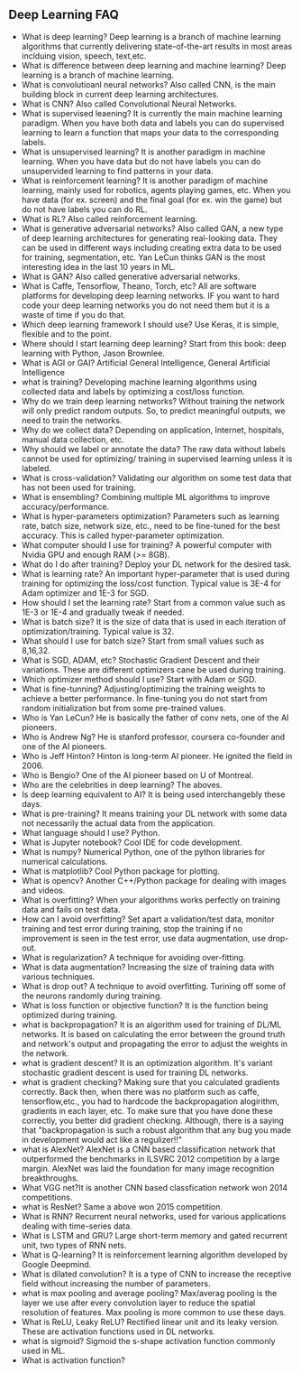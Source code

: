 
## Deep Learning FAQ


* What is deep learning? Deep learning is a branch of machine learning algorithms that currently delivering state-of-the-art results in most areas inclduing vision, speech, text,etc.
* What is difference between deep learning and machine learning? Deep learning is a branch of machine learning.
* What is convolutioanl neural networks? Also called CNN, is the main building block in current deep learning architectures.
* What is CNN? Also called Convolutional Neural Networks.
* What is supervised leaening? It is currently the main machine learning paradigm. When you have both data and labels you can do supervised learning to learn a function that maps your data to the corresponding labels. 
* What is unsupervised learning? It is another paradigm in machine learning. When you have data but do not have labels you can do unsupervided learning to find patterns in your data.
* What is reinforcement learning? It is another paradigm of machine learning, mainly used for robotics, agents playing games, etc. When you have data (for ex. screen) and the final goal (for ex. win the game) but do not have labels you can do RL. 
* What is RL? Also called reinforcement learning.
* What is generative adversarial networks? Also called GAN, a new type of deep learning architectures for generating real-looking data. They can be used in different ways including creating extra data to be used for training, segmentation, etc. Yan LeCun thinks GAN is the most interesting idea in the last 10 years in ML.  
* What is GAN? Also called generative adversarial networks.
* What is Caffe, Tensorflow, Theano, Torch, etc? All are software platforms for developing deep learning networks. IF you want to hard code your deep learning networks you do not need them but it is a waste of time if you do that.
* Which deep learning framework I should use? Use Keras, it is simple, flexible and to the point.
* Where should I start learning deep learning? Start from this book: deep learning with Python, Jason Brownlee.
* What is AGI or GAI? Artificial General Intelligence, General Artificial Intelligence
* what is training? Developing machine learning algorithms using collected data and labels by optimizing a cost/loss function.
* Why do we train deep learning networks? Without training the network will only predict random outputs. So, to predict meaningful outputs, we need to train the networks.
* Why do we collect data? Depending on application, Internet, hospitals, manual data collection, etc.
* Why should we label or annotate the data? The raw data without labels cannot be used for optimizing/ training in supervised learning unless it is labeled.
* What is cross-validation? Validating our algorithm on some test data that has not been used for training.
* What is ensembling? Combining multiple ML algorithms to improve accuracy/performance.
* What is hyper-parameters optimization? Parameters such as learning rate, batch size, network size, etc., need to be fine-tuned for the best accuracy. This is called hyper-parameter optimization.
* What computer should I use for training? A powerful computer with Nvidia GPU and enough RAM (>= 8GB).
* What do I do after training? Deploy your DL network for the desired task.
* What is learning rate? An important hyper-parameter that is used during training for optimizing the loss/cost function. Typical value is 3E-4 for Adam optimizer and 1E-3 for SGD.
* How should I set the learning rate? Start from a common value such as 1E-3 or 1E-4 and gradually tweak if needed.
* What is batch size? It is the size of data that is used in each iteration of optimization/training. Typical value is 32.
* What should I use for batch size? Start from small values such as 8,16,32.
* What is SGD, ADAM, etc? Stochastic Gradient Descent and their variations. These are different optimizers cane be used during training. 
* Which optimizer method should I use? Start with Adam or SGD.
* What is fine-tunning? Adjusting/optimizing the training weights to achieve a better performance. In fine-tuning you do not start from random initialization but from some pre-trained values.
* Who is Yan LeCun? He is basically the father of conv nets, one of the AI pioneers.
* Who is Andrew Ng? He is stanford professor, coursera co-founder and one of the AI pioneers.
* Who is Jeff Hinton? Hinton is long-term AI pioneer. He ignited the field in 2006.
* Who is Bengio? One of the AI pioneer based on U of Montreal.
* Who are the celebrities in deep learning? The aboves.
* Is deep learning equivalent to AI? It is being used interchangebly these days.
* What is pre-training? It means training your DL network with some data not necessarily the actual data from the application. 
* What language should I use? Python.
* What is Jupyter notebook? Cool IDE for code development.
* What is numpy? Numerical Python, one of the python libraries for numerical calculations.
* What is matplotlib? Cool Python package for plotting.
* What is opencv? Another C++/Python package for dealing with images and videos.
* What is overfitting? When your algorithms works perfectly on training data and fails on test data.
* How can I avoid overfitting? Set apart a validation/test data, monitor training and test error during training, stop the training if no improvement is seen in the test error, use data augmentation, use drop-out.
* What is regularization? A technique for avoiding over-fitting. 
* What is data augmentation? Increasing the size of training data with various techniques.
* What is drop out? A technique to avoid overfitting. Turining off some of the neurons randomly during training.
* What is loss function or objective function? It is the function being optimized during training.
* what is backpropagation? It is an algorithm used for training of DL/ML networks. It is based on calculating the error between the ground truth and network's output and propagating the error to adjust the weights in the network.
* what is gradient descent? It is an optimization algorithm. It's variant stochastic gradient descent is used for training DL networks.
* what is gradient checking? Making sure that you calculated gradients correctly. Back then, when there was no platform such as caffe, tensorflow,etc., you had to hardcode the backpropagation alogirithm, gradients in each layer, etc. To make sure that you have done these correctly, you better did gradient checking. Although, there is a saying that "backpropagation is such a robust algorithm that any bug you made in development would act like a regulizer!!"
* what is AlexNet? AlexNet is a CNN based classification network that outperformed the benchmarks in ILSVRC 2012 competition by a large margin. AlexNet was laid the foundation for many image recognition breakthroughs. 
* What VGG net?It is another CNN based classfication network won 2014 competitions.
* what is ResNet? Same a above won 2015 competition. 
* What is RNN? Recurrent neural networks, used for various applications dealing with time-series data.
* What is LSTM and GRU? Large short-term memory and gated recurrent unit, two types of RNN nets.
* What is Q-learning? It is reinforcement learning algorithm developed by Google Deepmind.
* What is dilated convolution? It is a type of CNN to increase the receptive field without increasing the number of parameters.
* what is max pooling and average pooling? Max/averag pooling is the layer we use after every convolution layer to reduce the spatial resolution of features. Max pooling is more common to use these days.
* What is ReLU, Leaky ReLU? Rectified linear unit and its leaky version. These are activation functions used in DL networks. 
* what is sigmoid? Sigmoid the s-shape activation function commonly used in ML.
* What is activation function?






















